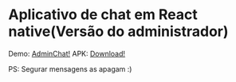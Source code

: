 # Aplicativo de chat em React native(Versão do administrador)

Demo: [AdminChat!](https://appetize.io/app/v0pk1bzh0f61c8ph2uxky1x1f4)
APK: [Download!](https://drive.google.com/file/d/14hJNPuKkHA6PF1GbQOFN_BhV3agZ_7R-/view?usp=sharing)

PS: Segurar mensagens as apagam :)
